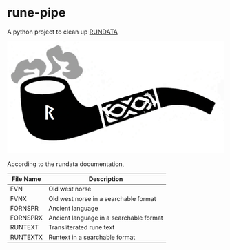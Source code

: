 # rune-pipe
A python project to clean up [RUNDATA](https://www.nordiska.uu.se/forskn/samnord.htm)

![rune-pipe logo](docs/images/logo.png)



According to the rundata documentation, 


|File Name|Description|
|---------|---------------------------------------|
|FVN      |Old west norse                         |
|FVNX     |Old west norse in a searchable format  |
|FORNSPR  |Ancient language                       |
|FORNSPRX |Ancient language in a searchable format|
|RUNTEXT  |Transliterated rune text               |
|RUNTEXTX |Runtext in a searchable format         |